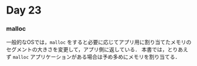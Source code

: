 # Day 23

### malloc

一般的なOSでは，`malloc` をすると必要に応じてアプリ用に割り当てたメモリのセグメントの大きさを変更して，アプリ側に返している．
本書では，とりあえず `malloc` アプリケーションがある場合は予め多めにメモリを割り当てる．

